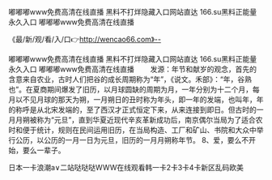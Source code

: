 嘟嘟嘟www免费高清在线直播
黑料不打烊隐藏入口网站直达
166.su黑料正能量永久入口
嘟嘟嘟www免费高清在线直播


《最/新/观/看/入/口👉http://wencao66.com》--

嘟嘟嘟www免费高清在线直播
黑料不打烊隐藏入口网站直达
166.su黑料正能量永久入口
嘟嘟嘟www免费高清在线直播
　　发源：年节和献岁的观念，首先的含意来自农业，古时人们把谷的成长周期称为“年”，《说文。禾部》：“年，谷熟也”。在夏商期间爆发了旧历，以月球圆缺的周期为月，一年分别为十二个月，每月以不见月球的那天为朔，一月朔日的丑时称为年头，即一年的发端，也叫年，年的称呼是从北宋发端的，至了西汉才正式恒定下来，从来连接到即日。但古时的一月月朔被称为“元旦”，直到华夏近现代辛亥革新成功后，南京偶尔当局为了适合农时和便于统计，规则在民间运用旧历，在当局构造、工厂和矿山、书院和大众中举行公历，以公历的一月一日为元旦，旧历的一月月朔称年节。
	8、爱，要么不开始，要么一辈子。





日本一卡浪潮a∨二站哒哒哒WWW在线观看韩一卡2卡3卡4卡新区乱码欧美
